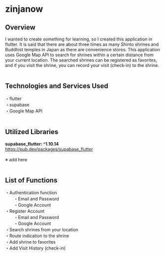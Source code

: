 # zinjanow

## Overview

I wanted to create something for learning, so I created this application in flutter. It is said that there are about three times as many Shinto shrines and Buddhist temples in Japan as there are convenience stores. This application uses Google Map API to search for shrines within a certain distance from your current location. The searched shrines can be registered as favorites, and if you visit the shrine, you can record your visit (check-in) to the shrine. <br />
<br />

## Technologies and Services Used

・flutter <br />
・supabase <br />
・Google Map API<br />
<br />

## Utilized Libraries
<b>supabase_flutter: ^1.10.14</b><br />
https://pub.dev/packages/supabase_flutter<br />
<br />
※ add here<br />
<br />

## List of Functions

・Authentication function <br />
　　・Email and Password <br />
　　・Google Account <br />
・Register Account <br />
　　・Email and Password <br />
　　・Google Account <br />
・Search shrines from your location <br />
・Route indication to the shrine <br />
・Add shrine to favorites  <br />
・Add Visit History (check-in) <br />
<br />
